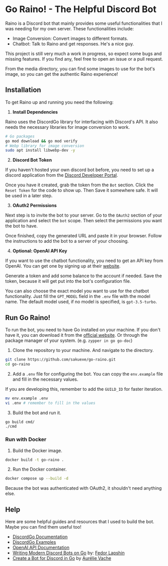 # Go Raino! - The Helpful Discord Bot

Raino is a Discord bot that mainly provides some useful functionalities
that I was needing for my own server. These functionalities include:

- Image Conversion: Convert images to different formats.
- Chatbot: Talk to Raino and get responses. He's a nice guy.

This project is still very much a work in progress, so expect some bugs
and missing features. If you find any, feel free to open an issue or
a pull request.

From the media directory, you can find some images to use for the bot's
image, so you can get the authentic Raino experience!

## Installation

To get Raino up and running you need the following:

1. **Install Dependencies**

Raino uses the DiscordGo library for interfacing with Discord's API.
It also needs the necessary libraries for image conversion to work.

```bash
# Go packages
go mod download && go mod verify
# Webp library for image conversion
sudo apt install libwebp-dev -y
```

2. **Discord Bot Token** 

If you haven't hosted your own discord bot before, you need to set up
a discord application from the [Discord Developer Portal](https://discord.com/developers/applications).

Once you have it created, grab the token from the `Bot` section. 
Click the `Reset Token` for the code to show up. Then Save it somewhere safe.
It will be used in a later step.

3. **OAuth2 Permissions** 

Next step is to invite the bot to your server.
Go to the `OAuth2` section of your application and select the `bot` scope.
Then select the permissions you want the bot to have.

Once finished, copy the generated URL and paste it in your browser. Follow
the instructions to add the bot to a server of your choosing.

4. **Optional: OpenAI API Key**

If you want to use the chatbot functionality, you need to get an API key from
OpenAI. You can get one by signing up at their [website](https://platform.openai.com/).

Generate a token and add some balance to the account if needed. Save the token,
because it will get put into the bot's configuration file.

You can also choose the exact model you want to use for the chatbot functionality.
Just fill the `GPT_MODEL` field in the `.env` file with the model name. The default
model used, if no model is specified, is `gpt-3.5-turbo`.

## Run Go Raino!

To run the bot, you need to have Go installed on your machine. If you don't have it,
you can download it from the [official website](https://golang.org/). Or through
the package manager of your system. (e.g. `zypper in go go-doc`)

1. Clone the repository to your machine. And navigate to the directory.

```bash
git clone https://github.com/sakuexe/go-raino.git
cd go-raino
```

2. Add a `.env` file for configuring the bot. You can copy the `env.example` file
and fill in the necessary values.

If you are developing this, remember to add the `GUILD_ID` for faster iteration.

```bash
mv env.example .env
vi .env # remember to fill in the values
```

3. Build the bot and run it.

```bash
go build cmd/
./cmd
```

### Run with Docker

1. Build the Docker image.

```bash
docker build -t go-raino .
```

2. Run the Docker container.

```bash
docker compose up --build -d
```

Because the bot was authenticated with OAuth2, it shouldn't need anything else.

## Help

Here are some helpful guides and resources that I used to build the bot. Maybe
you can find them useful too!

- [DiscordGo Documentation](https://pkg.go.dev/github.com/bwmarrin/discordgo)
- [DiscordGo Examples](https://github.com/bwmarrin/discordgo/tree/master/examples) 
- [OpenAI API Documentation](https://beta.openai.com/docs/)
- [Writing Modern Discord Bots on Go](url) by: [Fedor Lapshin](https://medium.com/@lapfed255) 
- [Create a Bot for Discord in Go](https://dev.to/aurelievache/learning-go-by-examples-part-4-create-a-bot-for-discord-in-go-43cf) by [Aurélie Vache](https://dev.to/aurelievache)
